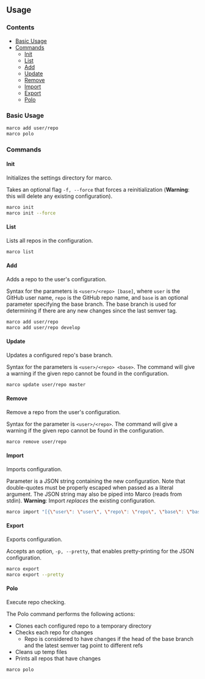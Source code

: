 ## Usage
### Contents
- [Basic Usage](#basic-usage)
- [Commands](#commands)
  - [Init](#init)
  - [List](#list)
  - [Add](#add)
  - [Update](#update)
  - [Remove](#remove)
  - [Import](#import)
  - [Export](#export)
  - [Polo](#polo)

### Basic Usage
```bash
marco add user/repo
marco polo
```

### Commands
#### Init
Initializes the settings directory for marco.

Takes an optional flag `-f, --force` that forces a reinitialization (**Warning**: this will delete any existing configuration).
```bash
marco init
marco init --force
```

#### List
Lists all repos in the configuration.

```bash
marco list
```

#### Add
Adds a repo to the user's configuration.

Syntax for the parameters is `<user>/<repo> [base]`, where `user` is the GitHub user name, `repo` is the GitHub repo name, and `base` is an optional parameter specifying the base branch. The base branch is used for determining if there are any new changes since the last semver tag.

```bash
marco add user/repo
marco add user/repo develop
```

#### Update
Updates a configured repo's base branch.

Syntax for the parameters is `<user>/<repo> <base>`. The command will give a warning if the given repo cannot be found in the configuration.

```bash
marco update user/repo master
```

#### Remove
Remove a repo from the user's configuration.

Syntax for the parameter is `<user>/<repo>`. The command will give a warning if the given repo cannot be found in the configuration.

```bash
marco remove user/repo
```

#### Import
Imports configuration.

Parameter is a JSON string containing the new configuration. Note that double-quotes must be properly escaped when passed as a literal argument. The JSON string may also be piped into Marco (reads from stdin). **Warning**: Import _replaces_ the existing configuration.

```bash
marco import "[{\"user\": \"user\", \"repo\": \"repo\", \"base\": \"base\"}]"
```

#### Export
Exports configuration.

Accepts an option, `-p, --pretty`, that enables pretty-printing for the JSON configuration.

```bash
marco export
marco export --pretty
```

#### Polo
Execute repo checking.

The Polo command performs the following actions:
- Clones each configured repo to a temporary directory
- Checks each repo for changes
  - Repo is considered to have changes if the head of the base branch and the latest semver tag point to different refs
- Cleans up temp files
- Prints all repos that have changes

```bash
marco polo
```
